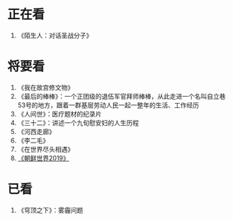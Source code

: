 # 正在看
1. 《陌生人：对话圣战分子》 

# 将要看
1. 《我在故宫修文物》
2. 《最后的棒棒》：一个正团级的退伍军官拜师棒棒，从此走进一个名叫自立巷53号的地方，跟着一群基层劳动人民一起一整年的生活、工作经历
3. 《人间世》：医疗题材的纪录片
4. 《三十二》：讲述一个九旬慰安妇的人生历程
5. 《河西走廊》
6. 《李二毛》
7. 《在世界尽头相遇》
8. [《朝鲜世界2019》](https://www.bilibili.com/video/BV1tp4y1r766/)

# 已看
1. 《穹顶之下》：雾霾问题